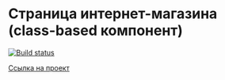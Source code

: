 # Страница интернет-магазина (class-based компонент)

[![Build status](https://ci.appveyor.com/api/projects/status/gk8hbtci762auam7?svg=true)](https://ci.appveyor.com/project/kira-khutornaya/1-2-store-class)

[Ссылка на проект](https://kira-khutornaya.github.io/1.2-store-class/)
